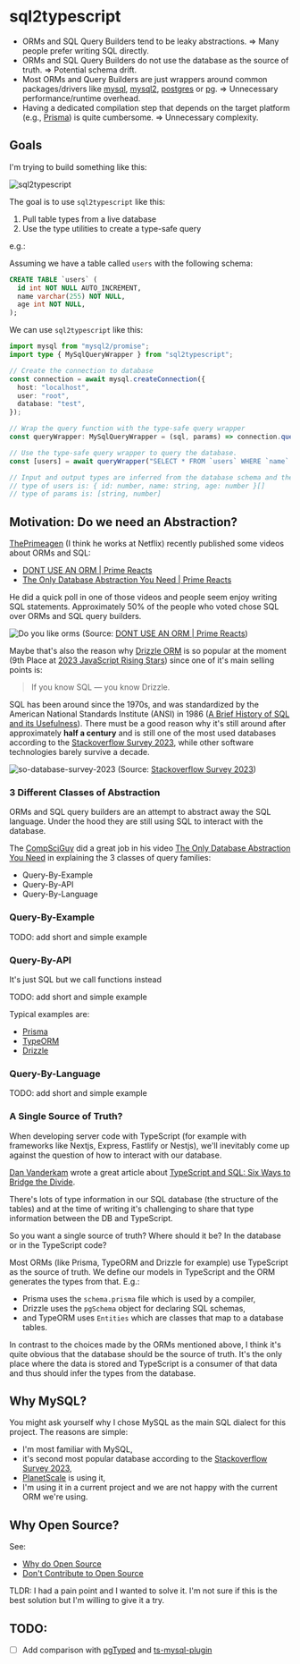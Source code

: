 # sql2typescript

- ORMs and SQL Query Builders tend to be leaky abstractions. => Many people prefer writing SQL directly.
- ORMs and SQL Query Builders do not use the database as the source of truth. => Potential schema drift.
- Most ORMs and Query Builders are just wrappers around common packages/drivers like [mysql](https://github.com/mysqljs/mysql), [mysql2](https://github.com/sidorares/node-mysql2), [postgres](https://github.com/porsager/postgres) or [pg](https://node-postgres.com/). => Unnecessary performance/runtime overhead.
- Having a dedicated compilation step that depends on the target platform (e.g., [Prisma](https://www.prisma.io/)) is quite cumbersome. => Unnecessary complexity.

## Goals

I'm trying to build something like this:

![sql2typescript](docs/assets/high-level-overview.png)

The goal is to use `sql2typescript` like this:

1. Pull table types from a live database
2. Use the type utilities to create a type-safe query

e.g.:

Assuming we have a table called `users` with the following schema:

```sql
CREATE TABLE `users` (
  id int NOT NULL AUTO_INCREMENT,
  name varchar(255) NOT NULL,
  age int NOT NULL,
);
```

We can use `sql2typescript` like this:

```ts
import mysql from "mysql2/promise";
import type { MySqlQueryWrapper } from "sql2typescript";

// Create the connection to database
const connection = await mysql.createConnection({
  host: "localhost",
  user: "root",
  database: "test",
});

// Wrap the query function with the type-safe query wrapper
const queryWrapper: MySqlQueryWrapper = (sql, params) => connection.query(sql, params);

// Use the type-safe query wrapper to query the database.
const [users] = await queryWrapper("SELECT * FROM `users` WHERE `name` = ? AND `age` > ?", ["Michael", 36]);

// Input and output types are inferred from the database schema and the sql statement.
// type of users is: { id: number, name: string, age: number }[]
// type of params is: [string, number]
```

<!-- TODO
- A **single source of truth** for the database schema.
- **Type-safe** SQL queries.
- **No runtime overhead**.
- **No ORM**.
- **No SQL query builder**.
- **No API**.
- **No magic**.
- **No leaky abstractions**.
- **No boilerplate**.
- **No dependencies**.
- **No configuration**.
- **No compilation step**.
- **No code generation**. -->

## Motivation: Do we need an Abstraction?

[ThePrimeagen](https://twitter.com/ThePrimeagen) (I think he works at Netflix) recently published some videos about ORMs and SQL:

- [DONT USE AN ORM | Prime Reacts](https://youtu.be/bpGvVI7NM_k?feature=shared)
- [The Only Database Abstraction You Need | Prime Reacts](https://youtu.be/nWchov5Do-o?feature=shared)

He did a quick poll in one of those videos and people seem enjoy writing SQL statements. Approximately 50% of the people who voted chose SQL over ORMs and SQL query builders.

![Do you like orms](docs/assets/do-you-like-orms.png)
(Source: [DONT USE AN ORM | Prime Reacts](https://youtu.be/bpGvVI7NM_k?feature=shared))

Maybe that's also the reason why [Drizzle ORM](https://orm.drizzle.team/) is so popular at the moment (9th Place at [2023 JavaScript Rising Stars](https://risingstars.js.org/2023/en#section-all)) since one of it's main selling points is:

> If you know SQL — you know Drizzle.

SQL has been around since the 1970s, and was standardized by the American National Standards Institute (ANSI) in 1986 ([A Brief History of SQL and its Usefulness](https://www.coginiti.co/tutorials/introduction/what-is-sql/#:~:text=SQL%20has%20been%20around%20since,needs%20of%20the%20database%20industry.)). There must be a good reason why it's still around after approximately **half a century** and is still one of the most used databases according to the [Stackoverflow Survey 2023](https://survey.stackoverflow.co/2023/#databases), while other software technologies barely survive a decade.

![so-database-survey-2023](docs/assets/so-database-survey-2023.png)
(Source: [Stackoverflow Survey 2023](https://survey.stackoverflow.co/2023/#databases))

### 3 Different Classes of Abstraction

ORMs and SQL query builders are an attempt to abstract away the SQL language. Under the hood they are still using SQL to interact with the database.

The [CompSciGuy](https://www.youtube.com/@MrCompSciGuy) did a great job in his video [The Only Database Abstraction You Need](https://youtu.be/tbfKZy7Y1pc?feature=shared) in explaining the 3 classes of query families:

- Query-By-Example
- Query-By-API
- Query-By-Language

### Query-By-Example

TODO: add short and simple example

### Query-By-API

It's just SQL but we call functions instead

TODO: add short and simple example

Typical examples are:

- [Prisma](https://www.prisma.io/)
- [TypeORM](https://typeorm.io/#/)
- [Drizzle](https://orm.drizzle.team/)

### Query-By-Language

TODO: add short and simple example

### A Single Source of Truth?

When developing server code with TypeScript (for example with frameworks like Nextjs, Express, Fastlify or Nestjs), we'll inevitably come up against the question of how to interact with our database.

[Dan Vanderkam](https://twitter.com/danvdk) wrote a great article about [TypeScript and SQL: Six Ways to Bridge the Divide](https://effectivetypescript.com/2023/08/29/sql/).

There's lots of type information in our SQL database (the structure of the tables) and at the time of writing it's challenging to share that type information between the DB and TypeScript.

So you want a single source of truth? Where should it be? In the database or in the TypeScript code?

Most ORMs (like Prisma, TypeORM and Drizzle for example) use TypeScript as the source of truth. We define our models in TypeScript and the ORM generates the types from that. E.g.:

- Prisma uses the `schema.prisma` file which is used by a compiler,
- Drizzle uses the `pgSchema` object for declaring SQL schemas,
- and TypeORM uses `Entities` which are classes that map to a database tables.

In contrast to the choices made by the ORMs mentioned above, I think it's quite obvious that the database should be the source of truth. It's the only place where the data is stored and TypeScript is a consumer of that data and thus should infer the types from the database.

## Why MySQL?

You might ask yourself why I chose MySQL as the main SQL dialect for this project. The reasons are simple:

- I'm most familiar with MySQL,
- it's second most popular database according to the [Stackoverflow Survey 2023](https://survey.stackoverflow.co/2023/#databases),
- [PlanetScale](https://planetscale.com/) is using it,
- I'm using it in a current project and we are not happy with the current ORM we're using.

## Why Open Source?

See:

- [Why do Open Source](https://www.youtube.com/shorts/lMlhkWYe5qc)
- [Don't Contribute to Open Source](https://youtu.be/5nY_cy8zcO4?feature=shared)

TLDR: I had a pain point and I wanted to solve it. I'm not sure if this is the best solution but I'm willing to give it a try.


## TODO: 

- [ ] Add comparison with [pgTyped](https://github.com/adelsz/pgtyped) and [ts-mysql-plugin](https://github.com/segmentio/ts-mysql-plugin)